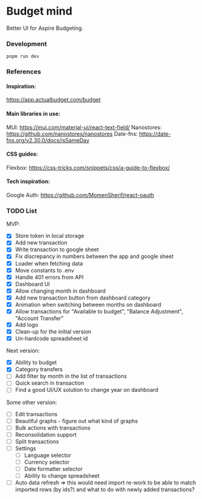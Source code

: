 # Budget mind

Better UI for Aspire Budgeting.

### Development

```
pnpm run dev
```

### References

#### Inspiration:

https://app.actualbudget.com/budget

#### Main libraries in use:

MUI: https://mui.com/material-ui/react-text-field/
Nanostores: https://github.com/nanostores/nanostores
Date-fns: https://date-fns.org/v2.30.0/docs/isSameDay

#### CSS guides:

Flexbox: https://css-tricks.com/snippets/css/a-guide-to-flexbox/

#### Tech inspiration:

Google Auth: https://github.com/MomenSherif/react-oauth

### TODO List

MVP:

- [x] Store token in local storage
- [x] Add new transaction
- [x] Write transaction to google sheet
- [x] Fix discrepancy in numbers between the app and google sheet
- [x] Loader when fetching data
- [x] Move constants to .env
- [x] Handle 401 errors from API
- [x] Dashboard UI
- [x] Allow changing month in dashboard
- [x] Add new transaction button from dashboard category
- [x] Animation when switching between months on dashboard
- [x] Allow transactions for "Available to budget", "Balance Adjustment", "Account Transfer"
- [x] Add logo
- [x] Clean-up for the initial version
- [x] Un-hardcode spreadsheet id

Next version:

- [x] Ability to budget
- [x] Category transfers
- [ ] Add filter by month in the list of transactions
- [ ] Quick search in transaction
- [ ] Find a good UI/UX solution to change year on dashboard

Some other version:

- [ ] Edit transactions
- [ ] Beautiful graphs - figure out what kind of graphs
- [ ] Bulk actions with transactions
- [ ] Reconsolidation support
- [ ] Split transactions
- [ ] Settings
  - [ ] Language selector
  - [ ] Currency selector
  - [ ] Date formatter selector
  - [ ] Ability to change spreadsheet
- [ ] Auto data refresh => this would need import re-work to be able to match imported rows (by ids?) and what to do with newly added transactions?
